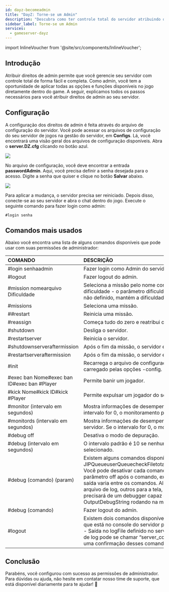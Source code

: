 ```yaml
---
id: dayz-becomeadmin
title: "DayZ: Torne-se um Admin"
description: "Descubra como ter controle total do servidor atribuindo direitos de admin e gerenciando as opções do jogo de forma eficaz → Saiba mais agora"
sidebar_label: Torne-se um Admin
services:
  - gameserver-dayz
---
```


import InlineVoucher from '@site/src/components/InlineVoucher';

## Introdução
Atribuir direitos de admin permite que você gerencie seu servidor com controle total de forma fácil e completa. Como admin, você tem a oportunidade de aplicar todas as opções e funções disponíveis no jogo diretamente dentro do game. A seguir, explicamos todos os passos necessários para você atribuir direitos de admin ao seu servidor.  
<InlineVoucher />

## Configuração

A configuração dos direitos de admin é feita através do arquivo de configuração do servidor. Você pode acessar os arquivos de configuração do seu servidor de jogos na gestão do servidor, em **Configs**. Lá, você encontrará uma visão geral dos arquivos de configuração disponíveis. Abra o **server.DZ.cfg** clicando no botão azul.

![](https://screensaver01.zap-hosting.com/index.php/s/n6FSdPnYxxWp4Po/preview)

No arquivo de configuração, você deve encontrar a entrada **passwordAdmin**. Aqui, você precisa definir a senha desejada para o acesso. Digite a senha que quiser e clique no botão **Salvar** abaixo.

![](https://screensaver01.zap-hosting.com/index.php/s/H3ndjqRYBPXRgRK/preview)

Para aplicar a mudança, o servidor precisa ser reiniciado. Depois disso, conecte-se ao seu servidor e abra o chat dentro do jogo. Execute o seguinte comando para fazer login como admin:

```
#login senha
```



## Comandos mais usados

Abaixo você encontra uma lista de alguns comandos disponíveis que pode usar com suas permissões de administrador: 

| COMANDO                                     | DESCRIÇÃO                                                  |
| :------------------------------------------ | :----------------------------------------------------------- |
| #login senhaadmin                          | Fazer login como Admin do servidor.                           |
| #logout                                     | Fazer logout do admin.                                       |
| #mission nomearquivo Dificuldade            | Seleciona a missão pelo nome conhecido e define a dificuldade - o parâmetro dificuldade é opcional e, se não definido, mantém a dificuldade atual. |
| #missions                                   | Seleciona uma missão.                                        |
| ##restart                                   | Reinicia uma missão.                                         |
| #reassign                                   | Começa tudo do zero e reatribui os papéis.                  |
| #shutdown                                   | Desliga o servidor.                                          |
| #restartserver                              | Reinicia o servidor.                                         |
| #shutdownserveraftermission                 | Após o fim da missão, o servidor é desligado.               |
| #restartserveraftermission                  | Após o fim da missão, o servidor é reiniciado.              |
| #init                                       | Recarrega o arquivo de configuração do servidor carregado pelas opções -config. |
| #exec ban Nome#exec ban ID#exec ban #Player | Permite banir um jogador.                                    |
| #kick Nome#kick ID#kick #Player             | Permite expulsar um jogador do servidor.                     |
| #monitor (intervalo em segundos)            | Mostra informações de desempenho do servidor. Se o intervalo for 0, o monitoramento para. |
| #monitords (intervalo em segundos)          | Mostra informações de desempenho no console do servidor. Se o intervalo for 0, o monitoramento para. |
| #debug off                                  | Desativa o modo de depuração.                               |
| #debug (intervalo em segundos)              | O intervalo padrão é 10 se nenhum outro for selecionado.    |
| #debug (comando) (param)                    | Existem alguns comandos disponíveis: JIPQueueuserQueuecheckFiletotalSentuserSentuserInfo Você pode desativar cada comando adicionando o parâmetro off após o comando, ex: #totalSent off. A saída varia entre os comandos. Alguns enviam para o arquivo de log, outros para a tela, etc. Atenção: você precisará de um debugger capaz de capturar OutputDebugString rodando na máquina cliente. |
| #debug (comando)                            | Fazer logout do admin.                                       |
| #logout                                     | Existem dois comandos disponíveis: console - Envia o que está no console do servidor para o remetente. von - Saída no logFile definido no server.cfg, ex: o arquivo de log pode se chamar “server_console.log” Você verá uma confirmação desses comandos nos canais de chat. |


## Conclusão

Parabéns, você configurou com sucesso as permissões de administrador. Para dúvidas ou ajuda, não hesite em contatar nosso time de suporte, que está disponível diariamente para te ajudar! 🙂

<InlineVoucher />